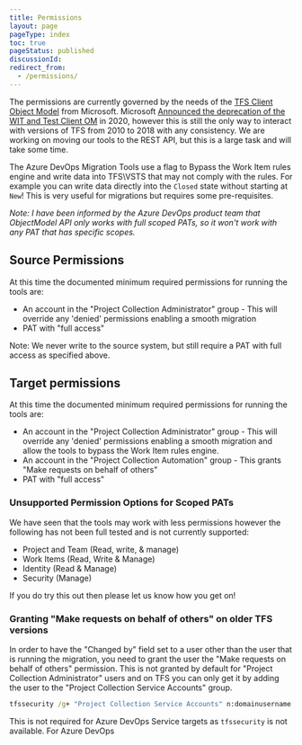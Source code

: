 ```yaml
---
title: Permissions
layout: page
pageType: index
toc: true
pageStatus: published
discussionId: 
redirect_from:
  - /permissions/
---
```


The permissions are currently governed by the needs of the [TFS Client Object Model](https://learn.microsoft.com/en-us/azure/devops/integrate/concepts/dotnet-client-libraries?view=azure-devops) from Microsoft. Microsoft [Announced the deprecation of the WIT and Test Client OM](https://devblogs.microsoft.com/devops/announcing-the-deprecation-of-the-wit-and-test-client-om-at-jan-1-2020-2/) in 2020, however this is still the only way to interact with versions of TFS from 2010 to 2018 with any consistency. We are working on moving our tools to the REST API, but this is a large task and will take some time.

 The Azure DevOps Migration Tools use a flag to Bypass the Work Item rules engine and write data into TFS\VSTS that may not comply with the rules. For example you can write data directly into the `Closed` state without starting at `New`! This is very useful for migrations but requires some pre-requisites.

_Note: I have been informed by the Azure DevOps product team that *ObjectModel API only works with full scoped PATs*, so it won't work with any PAT that has specific scopes._

## Source Permissions

At this time the documented minimum required permissions for running the tools are:

- An account in the "Project Collection Administrator" group  - This will override any 'denied' permissions enabling a smooth migration
- PAT with "full access"

Note: We never write to the source system, but still require a PAT with full access as specified above.

## Target permissions

At this time the documented minimum required permissions for running the tools are:

- An account in the "Project Collection Administrator" group - This will override any 'denied' permissions enabling a smooth migration and allow the tools to bypass the Work Item rules engine.
- An account in the "Project Collection Automation" group -  This grants "Make requests on behalf of others"
- PAT with "full access"

### Unsupported Permission Options for Scoped PATs

We have seen that the tools may work with less permissions however the following has not been full tested and is not currently supported:

- Project and Team (Read, write, & manage)
- Work Items (Read, Write & Manage)
- Identity (Read & Manage)
- Security (Manage)

If you do try this out then please let us know how you get on!

### Granting "Make requests on behalf of others" on older TFS versions

In order to have the "Changed by" field set to a user other than the user that is running the migration, you need to grant the user the "Make requests on behalf of others" permission. This is not granted by default for "Project Collection Administrator" users and on TFS you can only get it by adding the user to the "Project Collection Service Accounts" group.

```cmd
tfssecurity /g+ "Project Collection Service Accounts" n:domainusername ALLOW /server:http://myserver:8080/tfs
```

This is not required for Azure DevOps Service targets as `tfssecurity` is not available. For Azure DevOps 